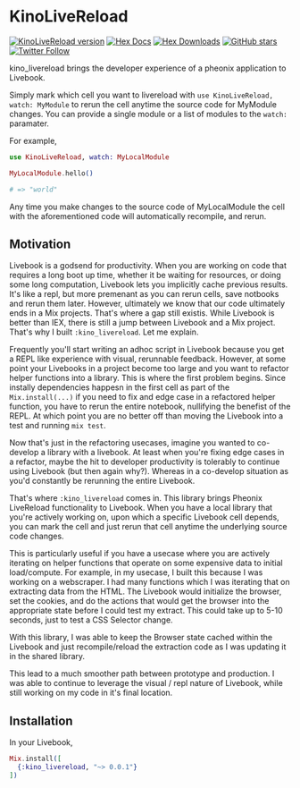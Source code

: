 # KinoLiveReload

[![KinoLiveReload version](https://img.shields.io/hexpm/v/kino_livereload.svg)](https://hex.pm/packages/kino_livereload)
[![Hex Docs](https://img.shields.io/badge/hex-docs-lightgreen.svg)](https://hexdocs.pm/kino_livereload/)
[![Hex Downloads](https://img.shields.io/hexpm/dt/kino_livereload)](https://hex.pm/packages/kino_livereload)
[![GitHub stars](https://img.shields.io/github/stars/thmsmlr/kino_livereload.svg)](https://github.com/thmsmlr/kino_livereload/stargazers)
[![Twitter Follow](https://img.shields.io/twitter/follow/thmsmlr?style=social)](https://twitter.com/thmsmlr)

<!-- Docs -->

kino_livereload brings the developer experience of a pheonix application to Livebook.

Simply mark which cell you want to livereload with `use KinoLiveReload, watch: MyModule` to 
rerun the cell anytime the source code for MyModule changes. You can provide a single module or a 
list of modules to the `watch:` paramater.

For example,

```elixir
use KinoLiveReload, watch: MyLocalModule

MyLocalModule.hello()

# => "world"
```

Any time you make changes to the source code of MyLocalModule the cell with the aforementioned code will automatically recompile, and rerun.

<!-- Docs -->

## Motivation

Livebook is a godsend for productivity.
When you are working on code that requires a long boot up time, whether it be waiting for resources, or doing some long computation, Livebook lets you implicitly cache previous results.
It's like a repl, but more premenant as you can rerun cells, save notbooks and rerun them later.
However, ultimately we know that our code ultimately ends in a Mix projects.
That's where a gap still existis. 
While Livebook is better than IEX, there is still a jump between Livebook and a Mix project. 
That's why I built `:kino_livereload`.
Let me explain.

Frequently you'll start writing an adhoc script in Livebook because you get a REPL like experience with visual, rerunnable feedback.
However, at some point your Livebooks in a project become too large and you want to refactor helper functions into a library.
This is where the first problem begins.
Since instally dependencies happesn in the first cell as part of the `Mix.install(...)` if you need to fix and edge case in a refactored helper function, you have to rerun the entire notebook, nullifying the benefist of the REPL.
At which point you are no better off than moving the Livebook into a test and running `mix test`.

Now that's just in the refactoring usecases, imagine you wanted to co-develop a library with a livebook. 
At least when you're fixing edge cases in a refactor, maybe the hit to developer productivity is tolerably to continue using Livebook (but then again why?).
Whereas in a co-develop situation as you'd constantly be rerunning the entire Livebook.

That's where `:kino_livereload` comes in. 
This library brings Pheonix LiveReload functionality to Livebook.
When you have a local library that you're actively working on, upon which a specific Livebook cell depends, you can mark the cell and just rerun that cell anytime the underlying source code changes.

This is particularly useful if you have a usecase where you are actively iterating on helper functions that operate on some expensive data to initial load/compute.
For example, in my usecase, I built this because I was working on a webscraper.
I had many functions which I was iterating that on extracting data from the HTML.
The Livebook would initialize the browser, set the cookies, and do the actions that would get the browser into the appropriate state before I could test my extract.
This could take up to 5-10 seconds, just to test a CSS Selector change.

With this library, I was able to keep the Browser state cached within the Livebook and just recompile/reload the extraction code as I was updating it in the shared library.

This lead to a much smoother path between prototype and production.
I was able to continue to leverage the visual / repl nature of Livebook, while still working on my code in it's final location.

## Installation

In your Livebook,

```elixir
Mix.install([
  {:kino_livereload, "~> 0.0.1"}
])
```


